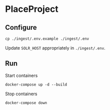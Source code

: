 # PlaceProject

## Configure

```
cp ./ingest/.env.example ./ingest/.env
```

Update `SOLR_HOST` appropriately in `./ingest/.env`.

## Run

Start containers

```
docker-compose up -d --build
```

Stop containers

```
docker-compose down
```
